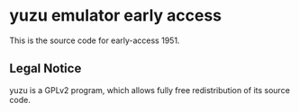 yuzu emulator early access
=============

This is the source code for early-access 1951.

## Legal Notice

yuzu is a GPLv2 program, which allows fully free redistribution of its source code.